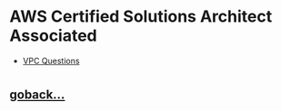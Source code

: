 # AWS Certified Solutions Architect Associated

- [VPC Questions](./vpc-questions/index.md)

#
## [goback...](../README.md)